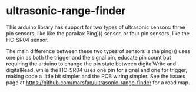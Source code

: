 # ultrasonic-range-finder

This arduino library has support for two types of ultrasonic sensors: three pin sensors, like like the parallax Ping))) sensor, or four pin sensors, like the HC-SR04 sensor. 

The main difference between these two types of sensors is the ping))) uses one pin as both the trigger and the signal pin, educate pin count but requiring the arduino to change the pin state between digitalWrite and digitalRead, while the HC-SR04 uses one pin for signal and one for trigger, making code a little bit simpler and the PCB wiring simpler. 
 See the issues page at https://github.com/marsfan/ultrasonic-range-finder for a road map.
